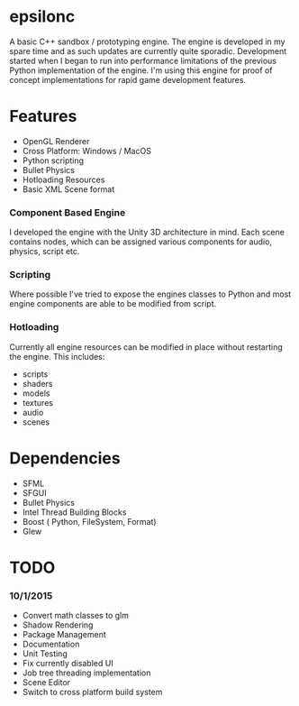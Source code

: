 epsilonc
========

A basic C++ sandbox / prototyping engine.  The engine is developed in my spare time and as such updates are currently quite sporadic.  Development started when I began to run into performance limitations of the previous Python implementation of the engine.  I'm using this engine for proof of concept implementations for rapid game development features.

Features
========
* OpenGL Renderer
* Cross Platform: Windows / MacOS
* Python scripting
* Bullet Physics
* Hotloading Resources
* Basic XML Scene format

### Component Based Engine ###
I developed the engine with the Unity 3D architecture in mind.  Each scene contains nodes, which can be assigned various components for audio, physics, script etc.

### Scripting ###
Where possible I've tried to expose the engines classes to Python and most engine components are able to be modified from script.

### Hotloading ###
Currently all engine resources can be modified in place without restarting the engine.  This includes:
- scripts
- shaders
- models
- textures
- audio
- scenes

Dependencies
============
* SFML
* SFGUI
* Bullet Physics
* Intel Thread Building Blocks
* Boost ( Python, FileSystem, Format)
* Glew

TODO
====

### 10/1/2015 ###
* Convert math classes to glm
* Shadow Rendering
* Package Management
* Documentation
* Unit Testing
* Fix currently disabled UI
* Job tree threading implementation
* Scene Editor
* Switch to cross platform build system